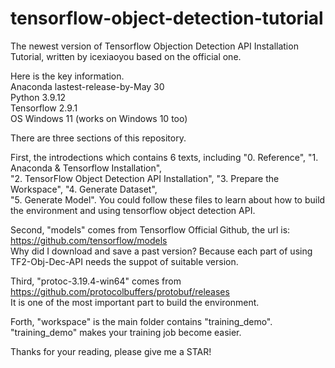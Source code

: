 # tensorflow-object-detection-tutorial
The newest version of Tensorflow Objection Detection API Installation Tutorial, written by icexiaoyou based on the official one.

Here is the key information.  
Anaconda      lastest-release-by-May 30  
Python        3.9.12  
Tensorflow    2.9.1  
OS            Windows 11 (works on Windows 10 too)

There are three sections of this repository.  

First, the introdections which contains 6 texts, including "0. Reference", "1. Anaconda & Tensorflow Installation",  
"2. TensorFlow Object Detection API Installation", "3. Prepare the Workspace", "4. Generate Dataset",  
"5. Generate Model".
You could follow these files to learn about how to build the environment and using tensorflow object detection API.

Second, "models" comes from Tensorflow Official Github, the url is: https://github.com/tensorflow/models  
Why did I download and save a past version? Because each part of using TF2-Obj-Dec-API needs the suppot of suitable version.

Third, "protoc-3.19.4-win64" comes from https://github.com/protocolbuffers/protobuf/releases  
It is one of the most important part to build the environment.

Forth, "workspace" is the main folder contains "training_demo". "training_demo" makes your training job become easier.

Thanks for your reading, please give me a STAR!
